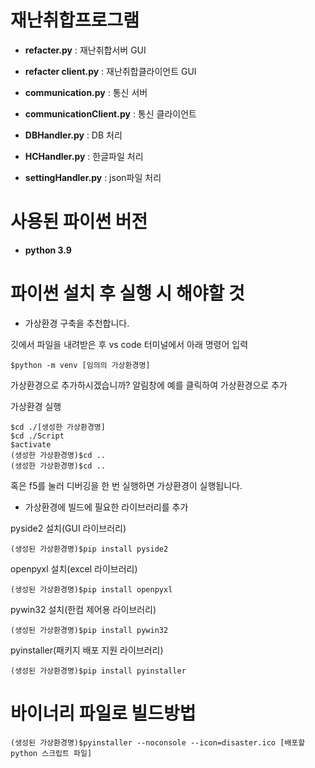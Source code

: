# 재난취합프로그램

* **refacter.py** : 재난취합서버 GUI

* **refacter client.py** : 재난취합클라이언트 GUI

* **communication.py** : 통신 서버

* **communicationClient.py** : 통신 클라이언트

* **DBHandler.py** : DB 처리

* **HCHandler.py** : 한글파일 처리

* **settingHandler.py** : json파일 처리

# 사용된 파이썬 버전

* **python 3.9**

# 파이썬 설치 후 실행 시 해야할 것

* 가상환경 구축을 추천합니다.

깃에서 파일을 내려받은 후 vs code 터미널에서 아래 명령어 입력 
```
$python -m venv [임의의 가상환경명]
```
가상환경으로 추가하시겠습니까? 
알림창에 예를 클릭하여 가상환경으로 추가

가상환경 실행
```
$cd ./[생성한 가상환경명]
$cd ./Script
$activate
(생성한 가상환경명)$cd ..
(생성한 가상환경명)$cd ..
```
혹은 f5를 눌러 디버깅을 한 번 실행하면 가상환경이 실행됩니다.

* 가상환경에 빌드에 필요한 라이브러리를 추가

pyside2 설치(GUI 라이브러리)
```
(생성된 가상환경명)$pip install pyside2
```

openpyxl 설치(excel 라이브러리)
```
(생성된 가상환경명)$pip install openpyxl
```

pywin32 설치(한컴 제어용 라이브러리)
```
(생성된 가상환경명)$pip install pywin32
```

pyinstaller(패키지 배포 지원 라이브러리)
```
(생성된 가상환경명)$pip install pyinstaller
```

# 바이너리 파일로 빌드방법

```
(생성된 가상환경명)$pyinstaller --noconsole --icon=disaster.ico [배포할 python 스크립트 파일]
```






